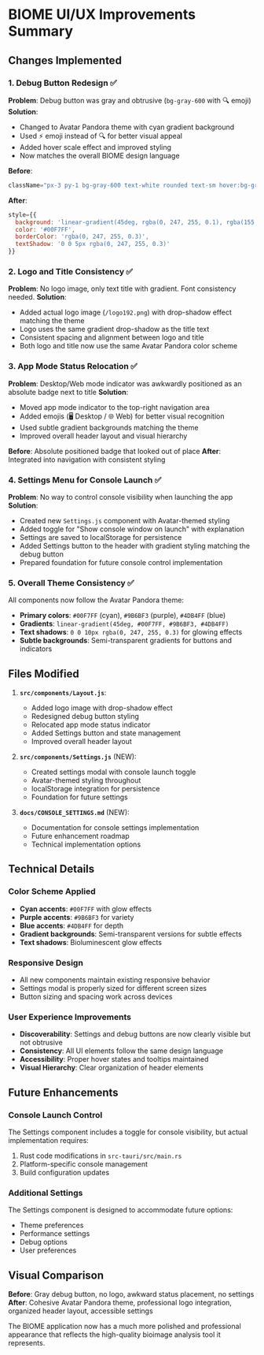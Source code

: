 # BIOME UI/UX Improvements Summary

## Changes Implemented

### 1. Debug Button Redesign ✅
**Problem**: Debug button was gray and obtrusive (`bg-gray-600` with 🔍 emoji)
**Solution**: 
- Changed to Avatar Pandora theme with cyan gradient background
- Used ⚡ emoji instead of 🔍 for better visual appeal
- Added hover scale effect and improved styling
- Now matches the overall BIOME design language

**Before**:
```jsx
className="px-3 py-1 bg-gray-600 text-white rounded text-sm hover:bg-gray-700 transition-colors"
```

**After**:
```jsx
style={{
  background: 'linear-gradient(45deg, rgba(0, 247, 255, 0.1), rgba(155, 107, 243, 0.1))',
  color: '#00F7FF',
  borderColor: 'rgba(0, 247, 255, 0.3)',
  textShadow: '0 0 5px rgba(0, 247, 255, 0.3)'
}}
```

### 2. Logo and Title Consistency ✅
**Problem**: No logo image, only text title with gradient. Font consistency needed.
**Solution**:
- Added actual logo image (`/logo192.png`) with drop-shadow effect matching the theme
- Logo uses the same gradient drop-shadow as the title text
- Consistent spacing and alignment between logo and title
- Both logo and title now use the same Avatar Pandora color scheme

### 3. App Mode Status Relocation ✅
**Problem**: Desktop/Web mode indicator was awkwardly positioned as an absolute badge next to title
**Solution**:
- Moved app mode indicator to the top-right navigation area
- Added emojis (🖥️ Desktop / 🌐 Web) for better visual recognition
- Used subtle gradient backgrounds matching the theme
- Improved overall header layout and visual hierarchy

**Before**: Absolute positioned badge that looked out of place
**After**: Integrated into navigation with consistent styling

### 4. Settings Menu for Console Launch ✅
**Problem**: No way to control console visibility when launching the app
**Solution**:
- Created new `Settings.js` component with Avatar-themed styling
- Added toggle for "Show console window on launch" with explanation
- Settings are saved to localStorage for persistence
- Added Settings button to the header with gradient styling matching the debug button
- Prepared foundation for future console control implementation

### 5. Overall Theme Consistency ✅
All components now follow the Avatar Pandora theme:
- **Primary colors**: `#00F7FF` (cyan), `#9B6BF3` (purple), `#4DB4FF` (blue)
- **Gradients**: `linear-gradient(45deg, #00F7FF, #9B6BF3, #4DB4FF)`
- **Text shadows**: `0 0 10px rgba(0, 247, 255, 0.3)` for glowing effects
- **Subtle backgrounds**: Semi-transparent gradients for buttons and indicators

## Files Modified

1. **`src/components/Layout.js`**:
   - Added logo image with drop-shadow effect
   - Redesigned debug button styling
   - Relocated app mode status indicator
   - Added Settings button and state management
   - Improved overall header layout

2. **`src/components/Settings.js`** (NEW):
   - Created settings modal with console launch toggle
   - Avatar-themed styling throughout
   - localStorage integration for persistence
   - Foundation for future settings

3. **`docs/CONSOLE_SETTINGS.md`** (NEW):
   - Documentation for console settings implementation
   - Future enhancement roadmap
   - Technical implementation options

## Technical Details

### Color Scheme Applied
- **Cyan accents**: `#00F7FF` with glow effects
- **Purple accents**: `#9B6BF3` for variety
- **Blue accents**: `#4DB4FF` for depth
- **Gradient backgrounds**: Semi-transparent versions for subtle effects
- **Text shadows**: Bioluminescent glow effects

### Responsive Design
- All new components maintain existing responsive behavior
- Settings modal is properly sized for different screen sizes
- Button sizing and spacing work across devices

### User Experience Improvements
- **Discoverability**: Settings and debug buttons are now clearly visible but not obtrusive
- **Consistency**: All UI elements follow the same design language
- **Accessibility**: Proper hover states and tooltips maintained
- **Visual Hierarchy**: Clear organization of header elements

## Future Enhancements

### Console Launch Control
The Settings component includes a toggle for console visibility, but actual implementation requires:
1. Rust code modifications in `src-tauri/src/main.rs`
2. Platform-specific console management
3. Build configuration updates

### Additional Settings
The Settings component is designed to accommodate future options:
- Theme preferences
- Performance settings
- Debug options
- User preferences

## Visual Comparison

**Before**: Gray debug button, no logo, awkward status placement, no settings
**After**: Cohesive Avatar Pandora theme, professional logo integration, organized header layout, accessible settings

The BIOME application now has a much more polished and professional appearance that reflects the high-quality bioimage analysis tool it represents.

